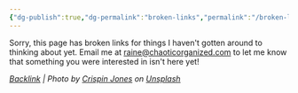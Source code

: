 ```yaml
---
{"dg-publish":true,"dg-permalink":"broken-links","permalink":"/broken-links/","noteIcon":"","created":"2023-08-20T12:15:24","updated":"2023-08-20T12:41:42.000-04:00"}
---
```



Sorry, this page has broken links for things I haven't gotten around to thinking about yet. Email me at [raine@chaoticorganized.com](mailto:raine@chaoticorganized.com) to let me know that something you were interested in isn't here yet!




*[Backlink](https://unsplash.com/photos/qeXdOn1TTpM) | Photo by [Crispin Jones](https://unsplash.com/@cavespider?utm_source=Obsidian%20Image%20Inserter%20Plugin&utm_medium=referral) on [Unsplash](https://unsplash.com/?utm_source=Obsidian%20Image%20Inserter%20Plugin&utm_medium=referral)*
